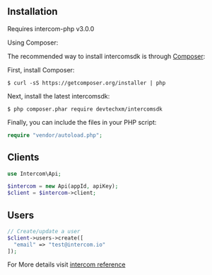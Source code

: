## Installation

Requires intercom-php v3.0.0

Using Composer:

The recommended way to install intercomsdk is through [Composer](https://getcomposer.org):

First, install Composer:

```
$ curl -sS https://getcomposer.org/installer | php
```

Next, install the latest intercomsdk:

```
$ php composer.phar require devtechxm/intercomsdk
```

Finally, you can include the files in your PHP script:

```php
require "vendor/autoload.php";
```

## Clients

```php
use Intercom\Api;

$intercom = new Api(appId, apiKey);
$client = $intercom->client;
```

## Users

```php
// Create/update a user
$client->users->create([
  "email" => "test@intercom.io"
]);
```
For More details visit [intercom reference](https://developers.intercom.io/reference) 
